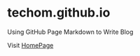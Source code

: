 # techom.github.io

Using GitHub Page Markdown to Write Blog

Visit [HomePage][id]

[id]:http://techom.github.io/ "techom.github.io"
